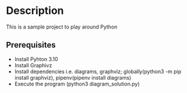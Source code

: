 # Description
This is a sample project to play around Python

## Prerequisites
- Install Pyhton 3.10
- Install Graphivz
- Install dependencies i.e. diagrams, graphviz; globally(python3 -m pip install graphviz), pipenv(pipenv install diagrams)
- Execute the program (python3 diagram_solution.py)

